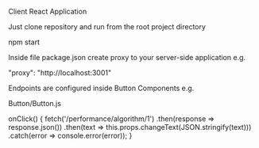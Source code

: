 Client React Application

Just clone repository and run from the root project directory

npm start

Inside file package.json create proxy to your server-side application e.g.

"proxy": "http://localhost:3001"

Endpoints are configured inside Button Components e.g.

Button/Button.js

onClick() {
        fetch('/performance/algorithm/1')
            .then(response => response.json())
            .then(text => this.props.changeText(JSON.stringify(text)))
            .catch(error => console.error(error));
    }
